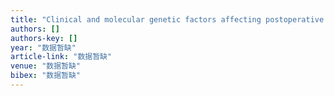 ```yaml
---
title: "Clinical and molecular genetic factors affecting postoperative seizure control of 183 Chinese adult patients with low‐grade gliomas"
authors: []
authors-key: []
year: "数据暂缺"
article-link: "数据暂缺"
venue: "数据暂缺"
bibex: "数据暂缺"
---
```

